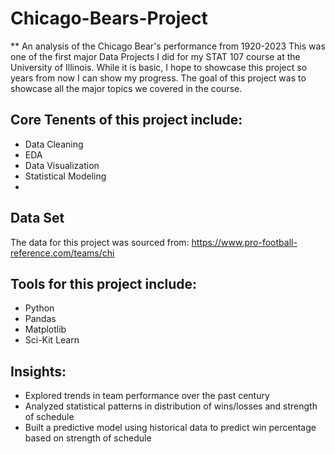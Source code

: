 # Chicago-Bears-Project
** An analysis of the Chicago Bear's performance from 1920-2023
This was one of the first major Data Projects I did for my STAT 107 course at the University of Illinois. While it is basic, I hope to showcase this project so years from now I can show my progress. The goal of this project was to showcase all the major topics we covered in the course. 

## Core Tenents of this project include:
- Data Cleaning
- EDA
- Data Visualization
- Statistical Modeling
- 
## Data Set
The data for this project was sourced from: https://www.pro-football-reference.com/teams/chi
## Tools for this project include:
- Python
- Pandas
- Matplotlib
- Sci-Kit Learn

## Insights:
- Explored trends in team performance over the past century
- Analyzed statistical patterns in distribution of wins/losses and strength of schedule
- Built a predictive model using historical data to predict win percentage based on strength of schedule
